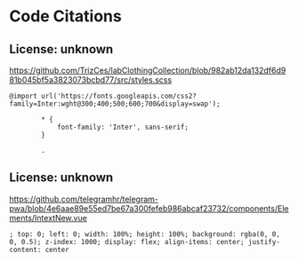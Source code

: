 # Code Citations

## License: unknown
https://github.com/TrizCes/labClothingCollection/blob/982ab12da132df6d981b045bf5a3823073bcbd77/src/styles.scss

```
@import url('https://fonts.googleapis.com/css2?family=Inter:wght@300;400;500;600;700&display=swap');
        
        * {
            font-family: 'Inter', sans-serif;
        }
        
        .
```


## License: unknown
https://github.com/telegramhr/telegram-pwa/blob/4e6aae89e55ed7be67a300fefeb986abcaf23732/components/Elements/IntextNew.vue

```
; top: 0; left: 0; width: 100%; height: 100%; background: rgba(0, 0, 0, 0.5); z-index: 1000; display: flex; align-items: center; justify-content: center
```

